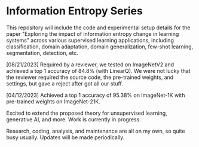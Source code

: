 # Information Entropy Series
This repository will include the code and experimental setup details for the paper "Exploring the impact of information entropy change in learning systems" across various supervised learning applications, including classification, domain adaptation, domain generalization, few-shot learning, segmentation, detection, etc.

[08/21/2023] Required by a reviewer, we tested on ImageNetV2 and achieved a top 1 accuracy of 84.8% (with LinearQ). We were not lucky that the reviewer required the source code, the pre-trained weights, and settings, but gave a reject after got all our stuff. 

[04/12/2023] Achieved a top 1 accuracy of 95.38% on ImageNet-1K with pre-trained weights on ImageNet-21K.

Excited to extend the proposed theory for unsupervised learning, generative AI, and more. Work is currently in progress.

Research, coding, analysis, and maintenance are all on my own, so quite busy usually. Updates will be made periodically.

